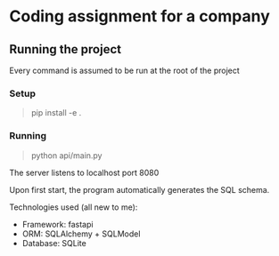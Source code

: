 # Coding assignment for a company

## Running the project
Every command is assumed to be run at the root of the project
### Setup
> pip install -e .

### Running
> python api/main.py

The server listens to localhost port 8080

Upon first start, the program automatically generates the SQL schema.

Technologies used (all new to me):
* Framework: fastapi
* ORM: SQLAlchemy + SQLModel
* Database: SQLite